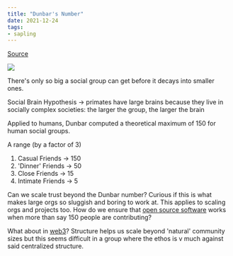 ```yaml
---
title: "Dunbar's Number"
date: 2021-12-24
tags:
- sapling
---
```


[Source](https://www.newyorker.com/science/maria-konnikova/social-media-affect-math-dunbar-number-friendships)

![](/thoughts/images/dunbar.png)

There's only so big a social group can get before it decays into smaller ones.

Social Brain Hypothesis -> primates have large brains because they live in socially complex societies: the larger the group, the larger the brain

Applied to humans, Dunbar computed a theoretical maximum of 150 for human social groups.

A range (by a factor of 3)
1. Casual Friends -> 150
2. 'Dinner' Friends -> 50
3. Close Friends -> 15
4. Intimate Friends -> 5

Can we scale trust beyond the Dunbar number? Curious if this is what makes large orgs so sluggish and boring to work at. This applies to scaling orgs and projects too. How do we ensure that [open source software](thoughts/Making%20and%20Maintenance%20of%20OSS.md) works when more than say 150 people are contributing?

What about in [web3](thoughts/web3.md)? Structure helps us scale beyond 'natural' community sizes but this seems difficult in a group where the ethos is v much against said centralized structure.